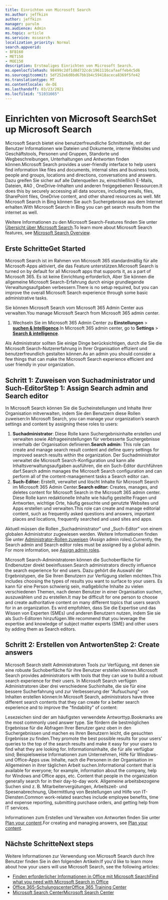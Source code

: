 ```yaml
---
title: Einrichten von Microsoft Search
ms.author: jeffkizn
author: jeffkizn
manager: parulm
ms.audience: Admin
ms.topic: article
ms.service: mssearch
localization_priority: Normal
search.appverid:
- BFB160
- MET150
- MOE150
description: Erstmaliges Einrichten von Microsoft Search.
ms.openlocfilehash: 98499c2df1d8d732cdc1961116cafaaffeb4c5d6
ms.sourcegitcommit: 5df252e6d0bd67bb1b4c59418aceca8369f5fe42
ms.translationtype: MT
ms.contentlocale: de-DE
ms.lasthandoff: 03/23/2021
ms.locfileid: "51031665"
---
```

# <a name="set-up-microsoft-search"></a><span data-ttu-id="684a4-103">Einrichten von Microsoft Search</span><span class="sxs-lookup"><span data-stu-id="684a4-103">Set up Microsoft Search</span></span>

<span data-ttu-id="684a4-104">Microsoft Search bietet eine benutzerfreundliche Schnittstelle, mit der Benutzer Informationen wie Dateien und Dokumente, interne Websites und Geschäftstools, Personen und Gruppen, Standorte und Wegbeschreibungen, Unterhaltungen und Antworten finden können.</span><span class="sxs-lookup"><span data-stu-id="684a4-104">Microsoft Search provides a user-friendly interface to help users find information like files and documents, internal sites and business tools, people and groups, locations and directions, conversations and answers.</span></span> <span data-ttu-id="684a4-105">Dazu greifen Sie sicher auf alle Datenquellen zu, einschließlich E-Mails, Dateien, #A0 , OneDrive-Inhalten und anderen freigegebenen Ressourcen.</span><span class="sxs-lookup"><span data-stu-id="684a4-105">It does this by securely accessing all data sources, including emails, files, SharePoint files, OneDrive content, and other shared resources as well.</span></span> <span data-ttu-id="684a4-106">Mit Microsoft Search in Bing können Sie auch Suchergebnisse aus dem Internet erhalten.</span><span class="sxs-lookup"><span data-stu-id="684a4-106">With Microsoft Search in Bing you can get search results from the internet as well.</span></span>

<span data-ttu-id="684a4-107">Weitere Informationen zu den Microsoft Search-Features finden Sie unter [Übersicht über Microsoft Search](overview-microsoft-search.md).</span><span class="sxs-lookup"><span data-stu-id="684a4-107">To learn more about Microsoft Search features, see [Microsoft Search Overview](overview-microsoft-search.md).</span></span>

## <a name="get-started"></a><span data-ttu-id="684a4-108">Erste Schritte</span><span class="sxs-lookup"><span data-stu-id="684a4-108">Get Started</span></span>

<span data-ttu-id="684a4-109">Microsoft Search ist im Rahmen von Microsoft 365 standardmäßig für alle Microsoft-Apps aktiviert, die das Feature unterstützen.</span><span class="sxs-lookup"><span data-stu-id="684a4-109">Microsoft Search is turned on by default for all Microsoft apps that supports it, as a part of Microsoft 365.</span></span> <span data-ttu-id="684a4-110">Es ist keine Einrichtung erforderlich, Aber Sie können die allgemeine Microsoft Search-Erfahrung durch einige grundlegende Verwaltungsaufgaben verbessern.</span><span class="sxs-lookup"><span data-stu-id="684a4-110">There is no setup required, but you can improve the overall Microsoft Search experience through some basic administrative tasks.</span></span>

<span data-ttu-id="684a4-111">Sie können Microsoft Search vom Microsoft 365 Admin Center aus verwalten.</span><span class="sxs-lookup"><span data-stu-id="684a4-111">You manage Microsoft Search from Microsoft 365 admin center.</span></span>

1. <span data-ttu-id="684a4-112">Wechseln Sie im Microsoft 365 Admin Center zu **Einstellungen**  >  [**suchen & Intelligence**](https://admin.microsoft.com/Adminportal/Home#/MicrosoftSearch).</span><span class="sxs-lookup"><span data-stu-id="684a4-112">In Microsoft 365 admin center, go to **Settings** > [**Search & intelligence**](https://admin.microsoft.com/Adminportal/Home#/MicrosoftSearch).</span></span>

<span data-ttu-id="684a4-113">Als Administrator sollten Sie einige Dinge berücksichtigen, durch die Sie die Microsoft Search-Nutzererfahrung in Ihrer Organisation effizient und benutzerfreundlich gestalten können.</span><span class="sxs-lookup"><span data-stu-id="684a4-113">As an admin you should consider a few things that can make the Microsoft Search experience efficient and user friendly in your organization.</span></span>

## <a name="step-1-assign-search-admin-and-search-editor"></a><span data-ttu-id="684a4-114">Schritt 1: Zuweisen von Suchadministrator und Such-Editor</span><span class="sxs-lookup"><span data-stu-id="684a4-114">Step 1: Assign Search admin and Search editor</span></span>

<span data-ttu-id="684a4-115">In Microsoft Search können Sie die Sucheinstellungen und Inhalte Ihrer Organisation mitverwalten, indem Sie den Benutzern diese Rollen zuweisen:</span><span class="sxs-lookup"><span data-stu-id="684a4-115">In Microsoft Search, you can manage your organization’s search settings and content by assigning these roles to users:</span></span>

1. <span data-ttu-id="684a4-116">**Suchadministrator**: Diese Rolle kann Suchergebnisinhalte erstellen und verwalten sowie Abfrageeinstellungen für verbesserte Suchergebnisse innerhalb der Organisation definieren.</span><span class="sxs-lookup"><span data-stu-id="684a4-116">**Search admin:** This role can create and manage search result content and define query settings for improved search results within the organization.</span></span> <span data-ttu-id="684a4-117">Der Suchadministrator verwaltet die Microsoft Search-Konfiguration und kann alle Inhaltsverwaltungsaufgaben ausführen, die ein Such-Editor durchführen darf.</span><span class="sxs-lookup"><span data-stu-id="684a4-117">Search admin manages the Microsoft Search configuration and can perform all of the content-management tasks a Search editor can.</span></span>
2. <span data-ttu-id="684a4-118">**Such-Editor:** Erstellt, verwaltet und löscht Inhalte für Microsoft Search im Microsoft 365 Admin Center.</span><span class="sxs-lookup"><span data-stu-id="684a4-118">**Search editor:** Creates, manages, and deletes content for Microsoft Search in the Microsoft 365 admin center.</span></span> <span data-ttu-id="684a4-119">Diese Rolle kann redaktionelle Inhalte wie häufig gestellte Fragen und Antworten, wichtige Orte, häufig gesuchte und genutzte Websites und Apps erstellen und verwalten.</span><span class="sxs-lookup"><span data-stu-id="684a4-119">This role can create and manage editorial content, such as frequently asked questions and answers, important places and locations, frequently searched and used sites and apps.</span></span>

<span data-ttu-id="684a4-120">Aktuell müssen die Rollen „Suchadministrator“ und „Such-Editor“ von einem globalen Administrator zugewiesen werden. Weitere Informationen finden Sie unter [Administrator-Rollen zuweisen](/office365/admin/add-users/assign-admin-roles?view=o365-worldwide) (Assign admin roles).</span><span class="sxs-lookup"><span data-stu-id="684a4-120">Currently, the Search admin and Search editor roles must be assigned by a global admin. For more information, see [Assign admin roles](/office365/admin/add-users/assign-admin-roles?view=o365-worldwide).</span></span>

<span data-ttu-id="684a4-121">Microsoft Search-Administratoren können die Suchoberfläche für Endbenutzer direkt beeinflussen.</span><span class="sxs-lookup"><span data-stu-id="684a4-121">Search administrators directly influence the search experience for end users.</span></span> <span data-ttu-id="684a4-122">Dazu gehört die Auswahl der Ergebnistypen, die Sie Ihren Benutzern zur Verfügung stellen möchten.</span><span class="sxs-lookup"><span data-stu-id="684a4-122">This includes choosing the types of results you want to surface to your users.</span></span> <span data-ttu-id="684a4-123">Es kann für eine Person schwierig sein, maßgebliche Inhalte zu vielen verschiedenen Themen, nach denen Benutzer in einer Organisation suchen, auszuwählen und zu erstellen.</span><span class="sxs-lookup"><span data-stu-id="684a4-123">It may be difficult for one person to choose and create authoritative content on many different topics that users search for in an organization.</span></span> <span data-ttu-id="684a4-124">Es wird empfohlen, dass Sie die Expertise und das Wissen von Experten (SMEs) und anderen Benutzern nutzen, indem Sie sie als Such-Editoren hinzufügen.</span><span class="sxs-lookup"><span data-stu-id="684a4-124">We recommend that you leverage the expertise and knowledge of subject matter experts (SME) and other users by adding them as Search editors.</span></span>

## <a name="step-2-create-answers"></a><span data-ttu-id="684a4-125">Schritt 2: Erstellen von Antworten</span><span class="sxs-lookup"><span data-stu-id="684a4-125">Step 2: Create answers</span></span>

<span data-ttu-id="684a4-126">Microsoft Search stellt Administratoren Tools zur Verfügung, mit denen sie eine robuste Suchoberfläche für ihre Benutzer erstellen können.</span><span class="sxs-lookup"><span data-stu-id="684a4-126">Microsoft Search provides administrators with tools that they can use to build a robust search experience for their users.</span></span> <span data-ttu-id="684a4-127">In Microsoft Search verfügen Administratoren über drei verschiedene Suchinhalte, die sie für eine bessere Sucherfahrung und zur Verbesserung der "Aufsuchung" von Inhalten erstellen können:</span><span class="sxs-lookup"><span data-stu-id="684a4-127">In Microsoft Search, administrators have three different search contents that they can create for a better search experience and to improve the "findability" of content:</span></span>

<span data-ttu-id="684a4-128">Lesezeichen sind der am häufigsten verwendete Antworttyp.</span><span class="sxs-lookup"><span data-stu-id="684a4-128">Bookmarks are the most commonly used answer type.</span></span> <span data-ttu-id="684a4-129">Sie fördern die bestmöglichen Ergebnisse für die Abfragen Ihrer Benutzer ganz oben in den Suchergebnissen und machen es Ihren Benutzern leicht, die gesuchten Ergebnisse zu finden.</span><span class="sxs-lookup"><span data-stu-id="684a4-129">They promote the best possible results for your users’ queries to the top of the search results and make it easy for your users to find what they are looking for.</span></span>
<span data-ttu-id="684a4-130">Informationsinhalte, die für alle verfügbar sind; Beispielsweise Informationen zum Unternehmen, Hilfe für Windows- und Office-Apps usw. Inhalte, nach die Personen in der Organisation im Allgemeinen in ihrer täglichen Arbeit suchen.</span><span class="sxs-lookup"><span data-stu-id="684a4-130">Informational content that is available for everyone; for example, information about the company, help for Windows and Office apps, etc. Content that people in the organization generally search for in their day-to-day work.</span></span> <span data-ttu-id="684a4-131">Allgemeine arbeitsbezogene Suchen sind z. B. Mitarbeitervergütungen, Arbeitszeit- und Spesenabrechnung, Übermittlung von Bestellungen und Hilfe von IT-Diensten.</span><span class="sxs-lookup"><span data-stu-id="684a4-131">Common work-related searches include employee benefits, time and expense reporting, submitting purchase orders, and getting help from IT services.</span></span>

<span data-ttu-id="684a4-132">Informationen zum Erstellen und Verwalten von Antworten finden Sie unter [Plan your content](plan-your-content.md).</span><span class="sxs-lookup"><span data-stu-id="684a4-132">For creating and managing answers, see [Plan your content](plan-your-content.md).</span></span>

## <a name="next-steps"></a><span data-ttu-id="684a4-133">Nächste Schritte</span><span class="sxs-lookup"><span data-stu-id="684a4-133">Next steps</span></span>

<span data-ttu-id="684a4-134">Weitere Informationen zur Verwendung von Microsoft Search durch Ihre Benutzer finden Sie in den folgenden Artikeln:</span><span class="sxs-lookup"><span data-stu-id="684a4-134">If you'd like to learn more about how your users will use Microsoft Search, see the following articles:</span></span>

- [<span data-ttu-id="684a4-135">Finden erforderlicher Informationen in Office mit Microsoft Search</span><span class="sxs-lookup"><span data-stu-id="684a4-135">Find what you need with Microsoft Search in Office</span></span>](https://support.office.com/article/find-what-you-need-with-microsoft-search-in-office-2457d4d8-48a8-4ad4-ab89-5a0657aa8446)
- [<span data-ttu-id="684a4-136">Office 365-Schulungscenter</span><span class="sxs-lookup"><span data-stu-id="684a4-136">Office 365 Training Center</span></span>](https://support.office.com/office-training-center)
- [<span data-ttu-id="684a4-137">Microsoft Search Center</span><span class="sxs-lookup"><span data-stu-id="684a4-137">Microsoft Search Center</span></span>](https://support.office.com/article/-working-title-microsoft-search-center-b8bf5a2c-7515-40a9-9a6a-b8ed382c86bc)